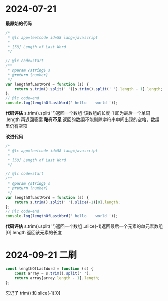 # 2024-07-21

**最原始的代码**

```javascript
/*
 * @lc app=leetcode id=58 lang=javascript
 *
 * [58] Length of Last Word
 */

// @lc code=start
/**
 * @param {string} s
 * @return {number}
 */
var lengthOfLastWord = function (s) {
	return s.trim().split(' ')[s.trim().split(' ').length - 1].length;
};
// @lc code=end
console.log(lengthOfLastWord(' hello    world '));
```

**代码评估**
s.trim().split(' ')返回一个数组
该数组的长度-1 即为最后一个单词
.length 再返回答案
**略有不足**
返回的数组不能剔除字符串中间出现的空格，数组里仍有空项

**改进代码**

```javascript
/*
 * @lc app=leetcode id=58 lang=javascript
 *
 * [58] Length of Last Word
 */

// @lc code=start
/**
 * @param {string} s
 * @return {number}
 */
var lengthOfLastWord = function (s) {
	return s.trim().split(' ').slice(-1)[0].length;
};
// @lc code=end
console.log(lengthOfLastWord(' hello    world '));
```

**代码评估**
s.trim().split(' ')返回一个数组
.slice(-1)返回最后一个元素的单元素数组
[0].length 返回该元素的长度

# 2024-09-21 二刷

```js
const lengthOfLastWord = function (s) {
	const array = s.trim().split(' ');
	return array[array.length - 1].length;
};
```

忘记了 trim() 和 slice(-1)[0]
